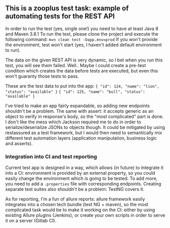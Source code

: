 ## This is a zooplus test task: example of automating tests for the REST API

In order to run the test (yes, single one!) you need to have at least Java 8 and Maven 3.8.1
To run the test, please clone the project and execute the following command: 
`mvn clean test -Dapp.env=prod`
If you won't provide the environment, test won't start (yes, I haven't added default environment to run).

The data on the given REST API is very dynamic, so I bet when you run this test, you will
see them failed. Well.. Maybe I could create a pre-test condition which creates the data before
tests are executed, but even this won't guaranty those tests to pass.

These are the test data to put into the app:
`{
   "id": 124,
   "name": "lion",
   "status": "available"
 }`
 `{
    "id": 125,
    "name": "bull",
    "status": "available"
  }`
  
I've tried to make an app fairly expandable, so adding new endpoints shouldn't be a problem.
The same with assert: it accepts generic as an object to verify in response's body, so the 
"most complicated" part is done. I don't like the mess which Jackson required me to do
in order to serialize/deserialize JSONs to objects though. It could be mitigated by using
restassured as a test framework, but I would then need to semantically mix different test automation layers
 (application manipulation, business logic and asserts).



### Integration into CI and test reporting
Current test app is designed in a way, which allows (in future) to integrate it into a CI: 
environment is provided by an external property, so you could easily change the environment 
which is going to be tested. To add more, you need to add a `.properties` file with corresponding
endpoints. Creating separate test suites also shouldn't be a problem: TestNG covers it.

As for reporting, I'm a fun of allure reports: allure framework easily integrates into a 
chosen tech bundle (test NG + maven), so the most complicated task would be to make it working 
on the CI: either by using existing Allure plugins (Jenkins), or create your own scripts in 
order to serve it on a server (Gitlab CI).
